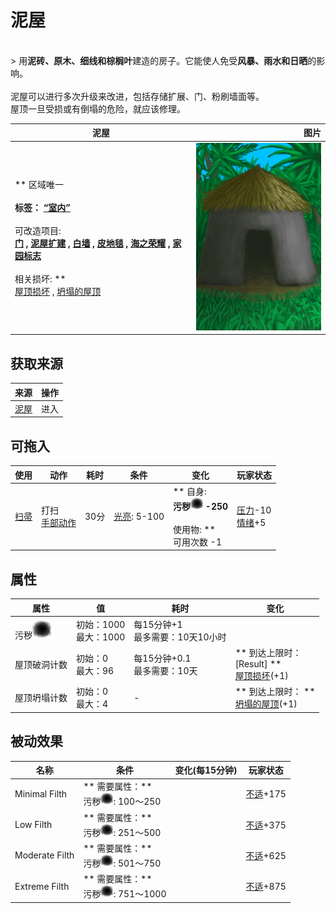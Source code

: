 # 泥屋  
>   
<br>  
> 用<b>泥砖、原木、细线和棕榈叶</b>建造的房子。它能使人免受<b>风暴、雨水和日晒</b>的影响。<br><br>泥屋可以进行多次升级来改进，包括存储扩展、门、粉刷墙面等。<br>屋顶一旦受损或有倒塌的危险，就应该修理。  
  
  泥屋  |   图片   
 ----  |  ----:   
 ** 区域唯一 **<br><br>**标签：**	[“室内”](tag_EnvIndoors.md)<br><br>** 可改造项目: **<br>[门](Imp_Door.md) , [泥屋扩建](Imp_MudHutExpansion.md) , [白墙](Imp_WhiteWashedWalls.md) , [皮地毯](Imp_StitchedHideFloor.md) , [海之荣耀](Imp_SeaTrophy.md) , [家园标志](Imp_HomeSign.md)<br><br>** 相关损坏: **<br>[屋顶损坏](Dmg_RoofDamage.md) , [坍塌的屋顶](Dmg_RoofCollapsed.md)  |  <img decoding="async" src="Sprite/MudHut.png" href="a.md" style="max-width:300px;max-height:300px;">   
  
## 获取来源  
来源  |  操作  
----  |  ----  
[泥屋](MudHutEntranceRuins.md)  |  进入  
## 可拖入  
使用  |  动作  |  耗时  |  条件  |  变化  |  玩家状态  
----  |  ----  |  ----  |  ----  |  ----  |  ----  
[扫帚](Broom.md)  |  打扫<br>[手部动作](HandAction.md)  |  30分  |  [光亮](Light.md): 5-100  |  ** 自身: **<br>污秽<img decoding="async" src="Sprite/Dirt4.png" href="a.md" style="max-width:20px;max-height:20px;">  -250<br><br>** 使用物: **<br>可用次数  -1  |  [压力](Stress.md)-10<br>[情绪](Morale.md)+5  
## 属性   
属性  |  值  |  耗时  |  变化  
----  |  ----  |  ----  |  ----  
污秽<img decoding="async" src="Sprite/Dirt4.png" href="a.md" style="max-width:30px;max-height:30px;">  |  初始：1000<br>最大：1000  |  每15分钟+1<br>最多需要：10天10小时  |    
屋顶破洞计数  |  初始：0<br>最大：96  |  每15分钟+0.1<br>最多需要：10天  |  ** 到达上限时： **<br>** [Result] **<br>  [屋顶损坏](Dmg_RoofDamage.md)(+1)<br>  
屋顶坍塌计数  |  初始：0<br>最大：4  |  -  |  ** 到达上限时： **<br>  [坍塌的屋顶](Dmg_RoofCollapsed.md)(+1)<br>  
## 被动效果  
名称  |  条件  |  变化(每15分钟)  |  玩家状态  
----  |  ----  |  ----  |  ----  
Minimal Filth  |  ** 需要属性：**<br>污秽<img decoding="async" src="Sprite/Dirt4.png" href="a.md" style="max-width:20px;max-height:20px;">: 100～250  |    |  [不适](Discomfort.md)+175  
Low Filth  |  ** 需要属性：**<br>污秽<img decoding="async" src="Sprite/Dirt4.png" href="a.md" style="max-width:20px;max-height:20px;">: 251～500  |    |  [不适](Discomfort.md)+375  
Moderate Filth  |  ** 需要属性：**<br>污秽<img decoding="async" src="Sprite/Dirt4.png" href="a.md" style="max-width:20px;max-height:20px;">: 501～750  |    |  [不适](Discomfort.md)+625  
Extreme Filth  |  ** 需要属性：**<br>污秽<img decoding="async" src="Sprite/Dirt4.png" href="a.md" style="max-width:20px;max-height:20px;">: 751～1000  |    |  [不适](Discomfort.md)+875  
